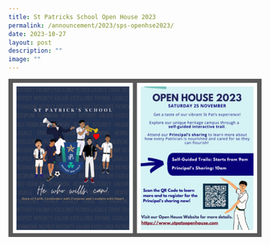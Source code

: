 ```yaml
---
title: St Patricks School Open House 2023
permalink: /announcement/2023/sps-openhse2023/
date: 2023-10-27
layout: post
description: ""
image: ""
---
```

![](/images/Announcement/2023-openhse.png)


<a style="width:70%" src="/images/2022_Migration/cyberwellness%20for%20parents%202.jpg"></a>
